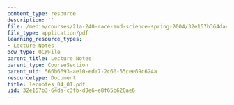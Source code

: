 ```yaml
---
content_type: resource
description: ''
file: /media/courses/21a-240-race-and-science-spring-2004/32e157b364dac3fbd0e6e8f65b620ae6_lecnotes_04_01.pdf
file_type: application/pdf
learning_resource_types:
- Lecture Notes
ocw_type: OCWFile
parent_title: Lecture Notes
parent_type: CourseSection
parent_uid: 566b6693-ae10-eda7-2c60-55cee69c624a
resourcetype: Document
title: lecnotes_04_01.pdf
uid: 32e157b3-64da-c3fb-d0e6-e8f65b620ae6
---
```

